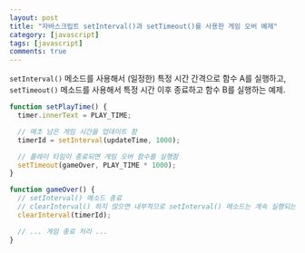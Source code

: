 ```yaml
---
layout: post
title: "자바스크립트 setInterval()과 setTimeout()를 사용한 게임 오버 예제"
category: [javascript]
tags: [javascript]
comments: true
---
```


`setInterval()` 메소드를 사용해서 (일정한) 특정 시간 간격으로 함수 A를 실행하고, `setTimeout()` 메소드를 사용해서 특정 시간 이후 종료하고 함수 B를 실행하는 예제.

```javascript
function setPlayTime() {
  timer.innerText = PLAY_TIME;

  // 매초 남은 게임 시간을 업데이트 함
  timerId = setInterval(updateTime, 1000);

  // 플레이 타임이 종료되면 게임 오버 함수를 실행함
  setTimeout(gameOver, PLAY_TIME * 1000);
}

function gameOver() {
  // setInterval() 메소드 종료
  // clearInterval() 하지 않으면 내부적으로 setInterval() 메소드는 계속 실행되는 상태가 됨
  clearInterval(timerId);

  // ... 게임 종료 처리 ...
}
```
